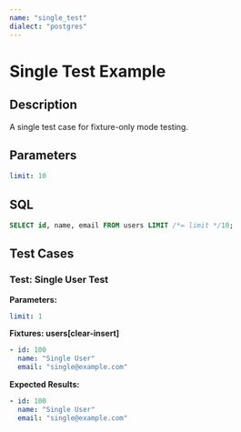 ```yaml
---
name: "single_test"
dialect: "postgres"
---
```


# Single Test Example

## Description

A single test case for fixture-only mode testing.

## Parameters
```yaml
limit: 10
```

## SQL
```sql
SELECT id, name, email FROM users LIMIT /*= limit */10;
```

## Test Cases

### Test: Single User Test

**Parameters:**
```yaml
limit: 1
```

**Fixtures: users[clear-insert]**
```yaml
- id: 100
  name: "Single User"
  email: "single@example.com"
```

**Expected Results:**
```yaml
- id: 100
  name: "Single User"
  email: "single@example.com"
```
